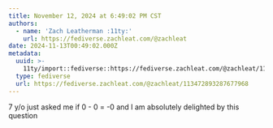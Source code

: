 ```yaml
---
title: November 12, 2024 at 6:49:02 PM CST
authors:
  - name: 'Zach Leatherman :11ty:'
    url: https://fediverse.zachleat.com/@zachleat
date: 2024-11-13T00:49:02.000Z
metadata:
  uuid: >-
    11ty/import::fediverse::https://fediverse.zachleat.com/@zachleat/113472893287677968
  type: fediverse
  url: https://fediverse.zachleat.com/@zachleat/113472893287677968
---
```

7 y/o just asked me if 0 - 0 = -0 and I am absolutely delighted by this question
